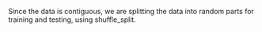 Since the data is contiguous, we are splitting the data into random parts for training and testing, using shuffle_split.